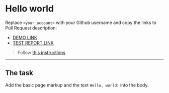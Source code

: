 # Hello world
Replace `<your_account>` with your Github username and copy the links to Pull Request description:
- [DEMO LINK](https://andrii-rykal.github.io/layout_hello-world/)
- [TEST REPORT LINK](https://andrii-rykal.github.io/layout_hello-world/report/html_report/)

> Follow [this instructions](https://mate-academy.github.io/layout_task-guideline/#how-to-solve-the-layout-tasks-on-github)
___

## The task 
Add the basic page markup and the text `Hello, world!` into the body.
